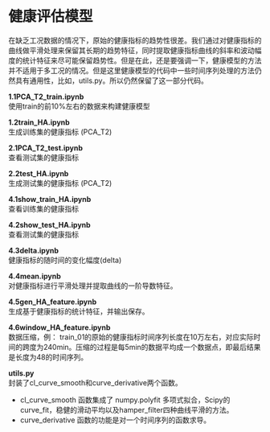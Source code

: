 # 健康评估模型

在缺乏工况数据的情况下，原始的健康指标的趋势性很差。我们通过对健康指标的曲线做平滑处理来保留其长期的趋势特征，同时提取健康指标曲线的斜率和波动幅度的统计特征来尽可能保留趋势性。但是在此，还是要强调一下，健康模型的方法并不适用于多工况的情况。但是这里健康模型的代码中一些时间序列处理的方法仍然具有通用性，比如，utils.py。所以仍然保留了这一部分代码。

**1.1PCA_T2_train.ipynb**  
使用train的前10%左右的数据来构建健康模型

**1.2train_HA.ipynb**  
生成训练集的健康指标 (PCA_T2)

**2.1PCA_T2_test.ipynb**  
查看测试集的健康指标

**2.2test_HA.ipynb**  
生成测试集的健康指标 (PCA_T2)

**4.1show_train_HA.ipynb**  
查看训练集的健康指标

**4.2show_test_HA.ipynb**  
查看测试集的健康指标

**4.3delta.ipynb**  
健康指标的随时间的变化幅度(delta)

**4.4mean.ipynb**  
对健康指标进行平滑处理并提取曲线的一阶导数特征。

**4.5gen_HA_feature.ipynb**  
生成基于健康指标的统计特征，并输出保存。

**4.6window_HA_feature.ipynb**  
数据压缩，例：
train_01的原始的健康指标时间序列长度在10万左右，对应实际时间的跨度为240min。压缩的过程是每5min的数据平均成一个数据点，即最后结果是长度为48的时间序列。

**utils.py**  
封装了cl_curve_smooth和curve_derivative两个函数。

 - cl_curve_smooth
 函数集成了 numpy.polyfit 多项式拟合，Scipy的curve_fit，稳健的滑动平均以及hamper_filter四种曲线平滑的方法。
 - curve_derivative
 函数的功能是对一个时间序列的函数求导。


